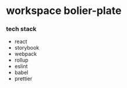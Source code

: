 # workspace bolier-plate

### tech stack
- react
- storybook
- webpack
- rollup
- eslint
- babel
- prettier